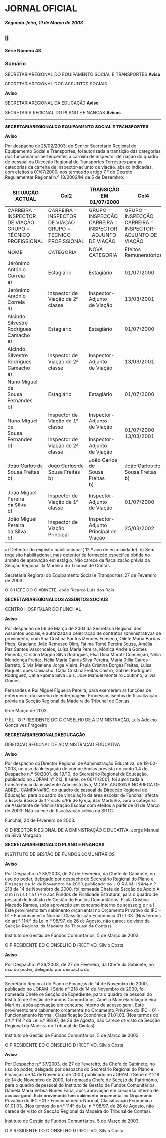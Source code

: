 # JORNAL OFICIAL

##### Segunda-feira, 10 de Março de 2003

## II

#### Série Número 48

### **Sumário**

SECRETARIAREGIONAL DO EQUIPAMENTO SOCIAL E TRANSPORTES
**Aviso**


SECRETARIAREGIONAL DOS ASSUNTOS SOCIAIS

**Aviso**


SECRETARIAREGIONAL DA EDUCAÇÃO
**Aviso**


SECRETARIA REGIONAL DO PLANO E FINANÇAS
**Avisos**




---

**SECRETARIAREGIONALDO EQUIPAMENTO SOCIAL E
TRANSPORTES**


**Aviso**


Por despacho de 25/02/2003, do Senhor Secretário
Regional do Equipamento Social e Transportes, foi
autorizada a transição das categorias dos funcionários
pertencentes à carreira de inspector de viação do quadro de
pessoal da Direcção Regional de Transportes Terrestres para
as categorias da carreira de inspector-adjunto de viação,
abaixo indicadas, com efeitos a 01/07/2000, nos termos do
artigo 7.º do Decreto Regulamentar Regional n.º 18/2002/M,
de 5 de Dezembro:
































|SITUAÇÃO ACTUAL|Col2|TRANSIÇÃO EM 01/07/2000|Col4|
|---|---|---|---|
|CARREIRA = INSPECTOR DE VIAÇÃO<br>GRUPO = TÉCNICO PROFISSIONAL|CARREIRA = INSPECTOR DE VIAÇÃO<br>GRUPO = TÉCNICO PROFISSIONAL|GRUPO = INSPECÇÃO<br>CARREIRA = INSPECTOR-ADJUNTO DE VIAÇÃO|GRUPO = INSPECÇÃO<br>CARREIRA = INSPECTOR-ADJUNTO DE VIAÇÃO|
|NOME|CATEGORIA|NOVA CATEGORIA|Efeitos Remuneratórios|
|Jerónimo António<br>Correia<br>a)|Estagiário|Estagiário|01/07/2000|
|Jerónimo António<br>Correia<br>a)|Inspector de Viação de  2ª<br>classe|Inspector-Adjunto<br>de Viação|13/03/2001|
|Alcindo Silvestre<br>Rodrigues Camacho<br>a)|Estagiário|Estagiário|01/07/2000|
|Alcindo Silvestre<br>Rodrigues Camacho<br>a)|Inspector de Viação de  2ª<br>classe|Inspector-Adjunto<br>de Viação|13/03/2001|
|Nuno Miguel de<br>Sousa Fernandes<br>b)<br>|Estagiário|Estagiário|01/07/2000|
|Nuno Miguel de<br>Sousa Fernandes<br>b)<br>|Inspector de Viação de  1ª<br>classe<br><br>Inspector de Viação de  2ª<br>classe|Inspector-Adjunto<br>de Viação<br><br>Inspector-Adjunto<br>de Viação|01/07/2000<br>13/03/2001|
|~~João Carlos de~~<br>Sousa Freitas<br>b)<br>|~~João Carlos de~~<br>Sousa Freitas<br>b)<br>|~~João Carlos de~~<br>Sousa Freitas<br>b)<br>|~~João Carlos de~~<br>Sousa Freitas<br>b)<br>|
|João Miguel Pereira<br>da Silva<br>b)|Inspector de Viação de  1ª<br>classe|Inspector-Adjunto<br>de Viação|01/07/2000|
|João Miguel Pereira<br>da Silva<br>b)|Inspector de Viação Principal|Inspector-Adjunto<br>Principal de Viação|25/03/2002|



a) Detentor do requisito habilitacional ( 12.º ano de
escolaridade).
b) Sem requisito habilitacional, mas detentor de
formação específica obtida no âmbito de aprovação
em estágio.
Não carece de fiscalização prévia da Secção Regional da
Madeira do Tribunal de Contas.


Secretaria Regional do Equipamento Social e Transportes, 27 de Fevereiro de 2003.


O C HEFE DO G ABINETE, João Ricardo Luis dos Reis


**SECRETARIAREGIONALDOS ASSUNTOS SOCIAIS**


CENTRO HOSPITALAR DO FUNCHAL


**Aviso**


Por despacho de 06 de Março de 2003 da Secretária
Regional dos Assuntos Sociais, é autorizada a celebração de
contratos administrativos de provimento, com Ana Cristina
Santos Mendes Fonseca, Odete Maria Barbas Pires,
Graciano João Remesso Olim, Fátima Tomé Pereira Sousa,
Amélia Paz Santos Vasconcelos, Luísa Maria Pereira,
Mónica Andreia Gomes Pimenta, Cristina Magda Silva
Rodrigues, Elsa Gina Marote Conceição, Nélia Mendonça
Freitas, Nélia Maria Caíres Silva Pereira, Maria Otília Caíres
Barreto, Sílvia Marlene Jorge Vieira, Paula Cristina Borges
Freitas, Luísa Raquel Lopes Camacho, Cátia Cristina Freitas
Castro, Gabriel Rodriguez Rodriguez, Cátia Rubina Silva
Luís, José Manuel Monteiro Coutinho, Sílvia Gomes



Fernandes e Rui Miguel Figueira Pereira, para exercerem as
funções de enfermeiro, da carreira de enfermagem.
Processos isentos de fiscalização prévia da Secção
Regional da Madeira do Tribunal de Contas


6 de Março de 2003.


P EL ’ O P RESIDENTE DO C ONSELHO DE A DMINISTRAÇÃO,
Luís Adelino Gonçalves Fragoeiro


**SECRETARIAREGIONALDAEDUCAÇÃO**


DIRECÇÃO REGIONAL DE ADMINISTRAÇÃO EDUCATIVA


**Aviso**


Por despacho do Director Regional de Administração
Educativa, de 19-02-2003, no uso da delegação de competências prevista no ponto 1.4 do Despacho n.º 50/2001, de
19/10, do Secretário Regional de Educação, publicado no
JORAM nº 213, II série, de 06/11/2001, foi autorizada a
transferência da Assistente Administrativa, MICAELASUSANA
NÓBREGA DE ABREU CAMPANÁRIO, do quadro de pessoal da
Direcção Regional de Educação, para o quadro de vinculação da área escolar do Funchal, afecta à Escola Básica do
1.º ciclo c/PE de Igreja, São Martinho, para a categoria de
Assistente de Administração Escolar com efeitos a partir de
01 de Março de 2003.
Não carece de fiscalização prévia da SRTC.


Funchal, 24 de Fevereiro de 2003.


O D IRECTOR R EGIONAL DE A DMINISTRAÇÃO E DUCATIVA,
Jorge Manuel da Silva Morgado


**SECRETARIAREGIONALDO PLANO E FINANÇAS**


INSTITUTO DE GESTÃO DE FUNDOS COMUNITÁRIOS


**Aviso**


Por Despacho n.º 35/2003, de 27 de Fevereiro, da Chefe do
Gabinete, no uso do poder, delegado por despacho do Secretário
Regional do Plano e Finanças de 14 de Novembro de 2000,
publicado no J O R A M II Série n.º 218 de 14 de Novembro de
2000, foi nomeada Chefe de Secção de Apoio A d m i n i s t r a t i v o
aos Fundos de Finalidade Estrutural, para o quadro de pessoal do
Instituto de Gestão de Fundos Comunitários, Paula Cristina
Macedo Ramos, após aprovação em concurso interno de acesso
g e r a l .
Este provimento tem cabimento orçamental no
Orçamento Privativo do IFC - 01 - Funcionamento Normal,
Classificação Económica 01.01.03.
(Nos termos do art.º 114.º da Lei n.º 98/97, de 26 de
Agosto, não carece de visto da Secção Regional da Madeira
do Tribunal de Contas).


Instituto de Gestão de Fundos Comunitários, 5 de Março
de 2003.


O P RESIDENTE DO C ONSELHO D IRECTIVO, Sílvio Costa


**Aviso**


Por Despacho nº 36/2003, de 27 de Fevereiro, da Chefe
do Gabinete, no uso do poder, delegado por despacho do




---

Secretário Regional do Plano e Finanças de 14 de Novembro
de 2000, publicado no JORAM II Série nº 218 de 14 de
Novembro de 2000, foi nomeada Chefe de Secção de
Expediente, para o quadro de pessoal do Instituto de Gestão
de Fundos Comunitários, Amélia Manuela Vilaça Vieira
Martins, após aprovação em concurso interno de acesso
geral.
Este provimento tem cabimento orçamental no Orçamento Privativo do IFC - 01 - Funcionamento Normal,
Classificação Económica 01.01.03.
(Nos termos do art.º 114.º da Lei n.º 98/97, de 26 de
Agosto, não carece de visto da Secção Regional da Madeira
do Tribunal de Contas).


Instituto de Gestão de Fundos Comunitários, 5 de Março
de 2003.


O P RESIDENTE DO C ONSELHO D IRECTIVO, Sílvio Costa



**Aviso**


Por Despacho n.º 37/2003, de 27 de Fevereiro, da Chefe
do Gabinete, no uso do poder, delegado por despacho do
Secretário Regional do Plano e Finanças de 14 de Novembro
de 2000, publicado no JORAM II Série n.º 218 de 14 de
Novembro de 2000, foi nomeada Chefe de Secção de
Património, para o quadro de pessoal do Instituto de Gestão
de Fundos Comunitários, Daniela Maria Velosa Nunes Faria,
após aprovação em concurso interno de acesso geral.
Este provimento tem cabimento orçamental no
Orçamento Privativo do IFC - 01 - Funcionamento Normal,
Classificação Económica 01.01.03.
(Nos termos do artº 114º da Lei n.º 98/97, de 26 de
Agosto, não carece de visto da Secção Regional da Madeira
do Tribunal de Contas).


Instituto de Gestão de Fundos Comunitários, 5 de Março
de 2003.


O P RESIDENTE DO C ONSELHO D IRECTIVO, Sílvio Costa


